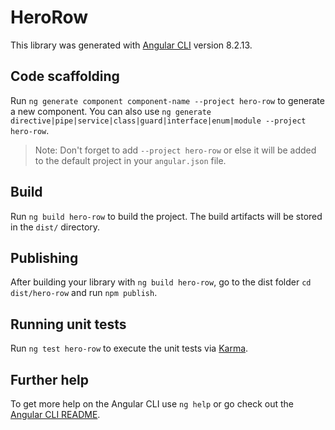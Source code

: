 # HeroRow

This library was generated with [Angular CLI](https://github.com/angular/angular-cli) version 8.2.13.

## Code scaffolding

Run `ng generate component component-name --project hero-row` to generate a new component. You can also use `ng generate directive|pipe|service|class|guard|interface|enum|module --project hero-row`.
> Note: Don't forget to add `--project hero-row` or else it will be added to the default project in your `angular.json` file. 

## Build

Run `ng build hero-row` to build the project. The build artifacts will be stored in the `dist/` directory.

## Publishing

After building your library with `ng build hero-row`, go to the dist folder `cd dist/hero-row` and run `npm publish`.

## Running unit tests

Run `ng test hero-row` to execute the unit tests via [Karma](https://karma-runner.github.io).

## Further help

To get more help on the Angular CLI use `ng help` or go check out the [Angular CLI README](https://github.com/angular/angular-cli/blob/master/README.md).
